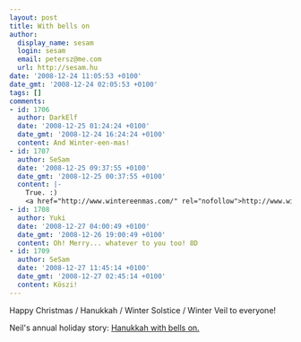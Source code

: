 ```yaml
---
layout: post
title: With bells on
author:
  display_name: sesam
  login: sesam
  email: petersz@me.com
  url: http://sesam.hu
date: '2008-12-24 11:05:53 +0100'
date_gmt: '2008-12-24 02:05:53 +0100'
tags: []
comments:
- id: 1706
  author: DarkElf
  date: '2008-12-25 01:24:24 +0100'
  date_gmt: '2008-12-24 16:24:24 +0100'
  content: And Winter-een-mas!
- id: 1707
  author: SeSam
  date: '2008-12-25 09:37:55 +0100'
  date_gmt: '2008-12-25 00:37:55 +0100'
  content: |-
    True. :)
    <a href="http://www.wintereenmas.com/" rel="nofollow">http://www.wintereenmas.com/</a>
- id: 1708
  author: Yuki
  date: '2008-12-27 04:00:49 +0100'
  date_gmt: '2008-12-26 19:00:49 +0100'
  content: Oh! Merry... whatever to you too! 8D
- id: 1709
  author: SeSam
  date: '2008-12-27 11:45:14 +0100'
  date_gmt: '2008-12-27 02:45:14 +0100'
  content: Köszi!
---
```


Happy Christmas / Hanukkah / Winter Solstice / Winter Veil to everyone!

Neil's annual holiday story: [Hanukkah with bells on.](http://www.independent.co.uk/life-style/christmas08/entertainment/neil-gaiman-hanukkah-with-bells-on-1203307.html)
